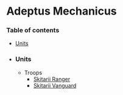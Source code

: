 # Adeptus Mechanicus 

### Table of contents
* [Units](https://github.com/KripC2160/Libre40K/blob/main/Libre40K/Imperium/Adeptus%20Mechanicus/Adeptus%20Mechanicus.md#units)

* ### Units
  * Troops 
    * [Skitarii Ranger](https://github.com/KripC2160/Libre40K/blob/main/Libre40K/Imperium/Adeptus%20Mechanicus/Troops/Skitarii%20Ranger.md)
    * [Skitarii Vanguard](https://github.com/KripC2160/Libre40K/blob/main/Libre40K/Imperium/Adeptus%20Mechanicus/Troops/Skitarii%20Vanguard.md)
  

